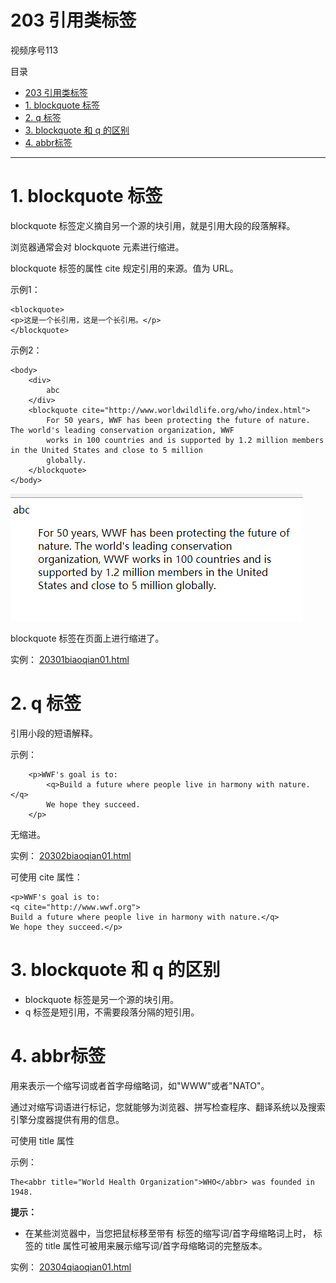 # 203 引用类标签

视频序号113

目录
- [203 引用类标签](#203-引用类标签)
- [1. blockquote 标签](#1-blockquote-标签)
- [2. q 标签](#2-q-标签)
- [3. blockquote 和 q 的区别](#3-blockquote-和-q-的区别)
- [4. abbr标签](#4-abbr标签)


***

# 1. blockquote 标签

blockquote 标签定义摘自另一个源的块引用，就是引用大段的段落解释。

浏览器通常会对 blockquote 元素进行缩进。

blockquote 标签的属性 cite 规定引用的来源。值为 URL。

示例1：

```
<blockquote>
<p>这是一个长引用，这是一个长引用。</p>
</blockquote>
```

示例2：

```
<body>
    <div>
        abc
    </div>
    <blockquote cite="http://www.worldwildlife.org/who/index.html">
        For 50 years, WWF has been protecting the future of nature. The world's leading conservation organization, WWF
        works in 100 countries and is supported by 1.2 million members in the United States and close to 5 million
        globally.
    </blockquote>
</body>
```

![20301](img/20301.png)

blockquote 标签在页面上进行缩进了。

实例： [20301biaoqian01.html](20301biaoqian01.html) 



# 2. q 标签

引用小段的短语解释。

示例：

```
    <p>WWF's goal is to:
        <q>Build a future where people live in harmony with nature.</q>
        We hope they succeed.
    </p>
```

无缩进。

实例：  [20302biaoqian01.html](20302biaoqian01.html) 

可使用 cite 属性：

```
<p>WWF's goal is to:
<q cite="http://www.wwf.org">
Build a future where people live in harmony with nature.</q>
We hope they succeed.</p>
```



# 3. blockquote 和 q 的区别

* blockquote 标签是另一个源的块引用。
* q 标签是短引用，不需要段落分隔的短引用。



# 4. abbr标签

用来表示一个缩写词或者首字母缩略词，如"WWW"或者"NATO"。

通过对缩写词语进行标记，您就能够为浏览器、拼写检查程序、翻译系统以及搜索引擎分度器提供有用的信息。

可使用 title 属性

示例：

```
The<abbr title="World Health Organization">WHO</abbr> was founded in 1948.
```

**提示：**

* 在某些浏览器中，当您把鼠标移至带有 <abbr> 标签的缩写词/首字母缩略词上时，<abbr> 标签的 title 属性可被用来展示缩写词/首字母缩略词的完整版本。

实例： [20304qiaoqian01.html](20304qiaoqian01.html) 